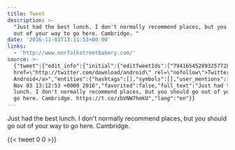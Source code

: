 ```yaml
---
title: Tweet
description: >-
  "Just had the best lunch. I don't normally recommend places, but you should go
  out of your way to go here. Cambridge. "
date: '2016-11-03T13:11:53+00:00'
links:
  - 'http://www.norfolkstreetbakery.com/'
source: >-
  {"tweet":{"edit_info":{"initial":{"editTweetIds":["794165452893257728"],"editableUntil":"2016-11-03T14:12:53.507Z","editsRemaining":"5","isEditEligible":true}},"retweeted":false,"source":"<a
  href=\"http://twitter.com/download/android\" rel=\"nofollow\">Twitter for
  Android</a>","entities":{"hashtags":[],"symbols":[],"user_mentions":[],"urls":[{"url":"https://t.co/zbVNW7hmkU","expanded_url":"http://www.norfolkstreetbakery.com/","display_url":"norfolkstreetbakery.com","indices":["117","140"]}]},"display_text_range":["0","140"],"favorite_count":"0","id_str":"794165452893257728","truncated":false,"retweet_count":"0","id":"794165452893257728","possibly_sensitive":false,"created_at":"Thu
  Nov 03 13:12:53 +0000 2016","favorited":false,"full_text":"Just had the best
  lunch. I don't normally recommend places, but you should go out of your way to
  go here. Cambridge. https://t.co/zbVNW7hmkU","lang":"en"}}
---
```

Just had the best lunch. I don't normally recommend places, but you should go out of your way to go here. Cambridge. 
    
{{< tweet 0 0 >}}
    
